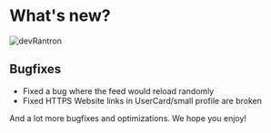 # What's new?
![devRantron](https://i.imgur.com/RteqoFG.png)

## Bugfixes
* Fixed a bug where the feed would reload randomly
* Fixed HTTPS Website links in UserCard/small profile are broken

And a lot more bugfixes and optimizations. We hope you enjoy!
